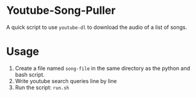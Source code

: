 # Youtube-Song-Puller

A quick script to use `youtube-dl` to download the audio of a list of songs.

# Usage
1. Create a file named `song-file` in the same directory as the python and bash script.
2. Write youtube search queries line by line
3. Run the script: `run.sh`